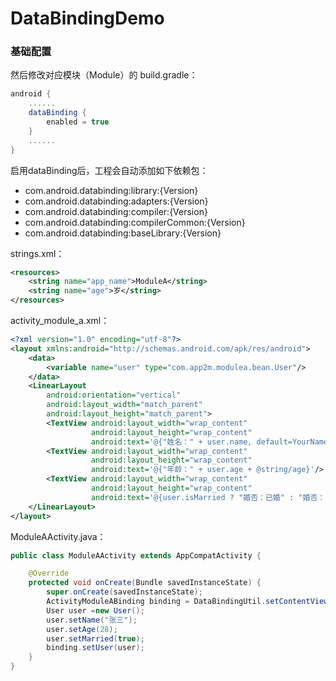 # DataBindingDemo

### 基础配置

然后修改对应模块（Module）的 build.gradle：
```groovy
android {
    ......
    dataBinding {
        enabled = true
    }
    ......
}
```
启用dataBinding后，工程会自动添加如下依赖包：
* com.android.databinding:library:{Version}
* com.android.databinding:adapters:{Version}
* com.android.databinding:compiler:{Version}
* com.android.databinding:compilerCommon:{Version}
* com.android.databinding:baseLibrary:{Version}

strings.xml：
```xml
<resources>
    <string name="app_name">ModuleA</string>
    <string name="age">岁</string>
</resources>
```
activity_module_a.xml：
```xml
<?xml version="1.0" encoding="utf-8"?>
<layout xmlns:android="http://schemas.android.com/apk/res/android">
    <data>
        <variable name="user" type="com.app2m.modulea.bean.User"/>
    </data>
    <LinearLayout
        android:orientation="vertical"
        android:layout_width="match_parent"
        android:layout_height="match_parent">
        <TextView android:layout_width="wrap_content"
                  android:layout_height="wrap_content"
                  android:text='@{"姓名：" + user.name, default=YourName}'/>
        <TextView android:layout_width="wrap_content"
                  android:layout_height="wrap_content"
                  android:text='@{"年龄：" + user.age + @string/age}'/>
        <TextView android:layout_width="wrap_content"
                  android:layout_height="wrap_content"
                  android:text='@{user.isMarried ? "婚否：已婚" : "婚否：未婚"}'/>
    </LinearLayout>
</layout>
```
ModuleAActivity.java：
```java
public class ModuleAActivity extends AppCompatActivity {

    @Override
    protected void onCreate(Bundle savedInstanceState) {
        super.onCreate(savedInstanceState);
        ActivityModuleABinding binding = DataBindingUtil.setContentView(this, R.layout.activity_module_a);
        User user =new User();
        user.setName("张三");
        user.setAge(28);
        user.setMarried(true);
        binding.setUser(user);
    }
}

```